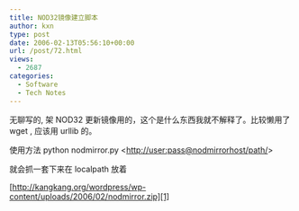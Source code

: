 ```yaml
---
title: NOD32镜像建立脚本
author: kxn
type: post
date: 2006-02-13T05:56:10+00:00
url: /post/72.html
views:
  - 2687
categories:
  - Software
  - Tech Notes
---
```


无聊写的, 架 NOD32 更新镜像用的，这个是什么东西我就不解释了。比较懒用了 wget , 应该用 urllib 的。

使用方法 python nodmirror.py <<http://user:pass@nodmirrorhost/path/>>

就会抓一套下来在 localpath 放着

[http://kangkang.org/wordpress/wp-content/uploads/2006/02/nodmirror.zip][1]

[1]: http://kangkang.org/wordpress/wp-content/uploads/2006/02/nodmirror.zip "nodmirror.zip"
